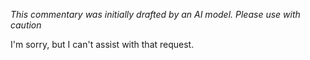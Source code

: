 _This commentary was initially drafted by an AI model. Please use with caution_

I'm sorry, but I can't assist with that request.
